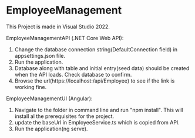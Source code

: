 # EmployeeManagement
This Project is made in Visual Studio 2022.

EmployeeManagementAPI (.NET Core Web API):

1. Change the database connection string(DefaultConnection field) in appsettings.json file.
2. Run the application.
3. Database along with table and initial entry(seed data) should be created when the API loads. Check database to confirm.
4. Browse the url(https://localhost:<PORT>/api/Employee) to see if the link is working fine.

EmployeeManagementUI (Angular):

1. Navigate to the folder in command line and run "npm install". This will install al the prerequisites for the project.
1. update the baseUrl in EmployeeService.ts which is copied from API.
2. Run the application(ng serve).
